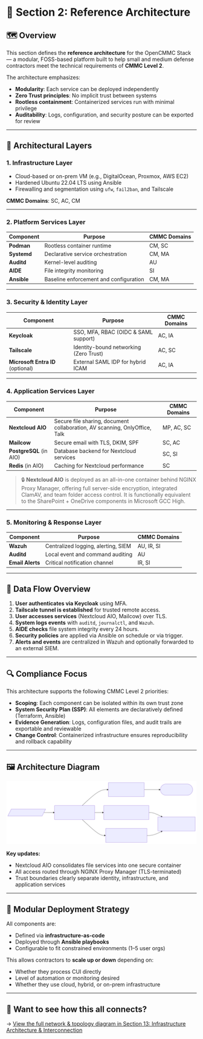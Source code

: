 # 📐 Section 2: Reference Architecture

## 🗺️ Overview

This section defines the **reference architecture** for the OpenCMMC Stack — a modular, FOSS-based platform built to help small and medium defense contractors meet the technical requirements of **CMMC Level 2**.

The architecture emphasizes:

- **Modularity**: Each service can be deployed independently
- **Zero Trust principles**: No implicit trust between systems
- **Rootless containment**: Containerized services run with minimal privilege
- **Auditability**: Logs, configuration, and security posture can be exported for review

---

## 🧱 Architectural Layers

### 1. **Infrastructure Layer**

- Cloud-based or on-prem VM (e.g., DigitalOcean, Proxmox, AWS EC2)
- Hardened Ubuntu 22.04 LTS using Ansible
- Firewalling and segmentation using `ufw`, `fail2ban`, and Tailscale

**CMMC Domains**: SC, AC, CM

---

### 2. **Platform Services Layer**

| Component     | Purpose                                 | CMMC Domains |
|---------------|-----------------------------------------|--------------|
| **Podman**    | Rootless container runtime              | CM, SC       |
| **Systemd**   | Declarative service orchestration       | CM, MA       |
| **Auditd**    | Kernel-level auditing                   | AU           |
| **AIDE**      | File integrity monitoring               | SI           |
| **Ansible**   | Baseline enforcement and configuration  | CM, MA       |

---

### 3. **Security & Identity Layer**

| Component     | Purpose                                  | CMMC Domains |
|---------------|------------------------------------------|--------------|
| **Keycloak**  | SSO, MFA, RBAC (OIDC & SAML support)     | AC, IA       |
| **Tailscale** | Identity-bound networking (Zero Trust)   | AC, SC       |
| **Microsoft Entra ID** (optional) | External SAML IDP for hybrid ICAM | AC, IA  |

---

### 4. **Application Services Layer**

| Component             | Purpose                                                  | CMMC Domains |
|----------------------|----------------------------------------------------------|--------------|
| **Nextcloud AIO**     | Secure file sharing, document collaboration, AV scanning, OnlyOffice, Talk | MP, AC, SC |
| **Mailcow**           | Secure email with TLS, DKIM, SPF                         | SC, AC       |
| **PostgreSQL** (in AIO) | Database backend for Nextcloud services               | SC, SI       |
| **Redis** (in AIO)    | Caching for Nextcloud performance                       | SC           |

> 🔒 **Nextcloud AIO** is deployed as an all-in-one container behind NGINX Proxy Manager, offering full server-side encryption, integrated ClamAV, and team folder access control. It is functionally equivalent to the SharePoint + OneDrive components in Microsoft GCC High.

---

### 5. **Monitoring & Response Layer**

| Component     | Purpose                                   | CMMC Domains |
|---------------|-------------------------------------------|--------------|
| **Wazuh**     | Centralized logging, alerting, SIEM       | AU, IR, SI   |
| **Auditd**    | Local event and command auditing          | AU           |
| **Email Alerts** | Critical notification channel          | IR, SI       |

---

## 🔄 Data Flow Overview

1. **User authenticates via Keycloak** using MFA.
2. **Tailscale tunnel is established** for trusted remote access.
3. **User accesses services** (Nextcloud AIO, Mailcow) over TLS.
4. **System logs events** with `auditd`, `journalctl`, and `Wazuh`.
5. **AIDE checks** file system integrity every 24 hours.
6. **Security policies** are applied via Ansible on schedule or via trigger.
7. **Alerts and events** are centralized in Wazuh and optionally forwarded to an external SIEM.

---

## 🔍 Compliance Focus

This architecture supports the following CMMC Level 2 priorities:

- **Scoping**: Each component can be isolated within its own trust zone
- **System Security Plan (SSP)**: All elements are declaratively defined (Terraform, Ansible)
- **Evidence Generation**: Logs, configuration files, and audit trails are exportable and reviewable
- **Change Control**: Containerized infrastructure ensures reproducibility and rollback capability

---

## 🖼️ Architecture Diagram

![OpenCMMC Stack with Nextcloud AIO](../img/svg/open-cmmc-stack-nextcloud-aio-arch.svg)

**Key updates:**
- Nextcloud AIO consolidates file services into one secure container
- All access routed through NGINX Proxy Manager (TLS-terminated)
- Trust boundaries clearly separate identity, infrastructure, and application services

---

## 🧰 Modular Deployment Strategy

All components are:

- Defined via **infrastructure-as-code**
- Deployed through **Ansible playbooks**
- Configurable to fit constrained environments (1–5 user orgs)

This allows contractors to **scale up or down** depending on:

- Whether they process CUI directly
- Level of automation or monitoring desired
- Whether they use cloud, hybrid, or on-prem infrastructure

---

## 🧭 Want to see how this all connects?

→ [View the full network & topology diagram in Section 13: Infrastructure Architecture & Interconnection](../13_architecture/index.md)
